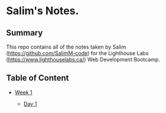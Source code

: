 # Salim's Notes.

## Summary

This repo contains all of the notes taken by Salim (https://github.com/SalimM-code) for the Lighthouse Labs (https://www.lighthouselabs.ca/) Web Development Bootcamp.

## Table of Content
* [Week 1](/Week_1)
    
    * [Day 1](/Week_1/Day_1)
